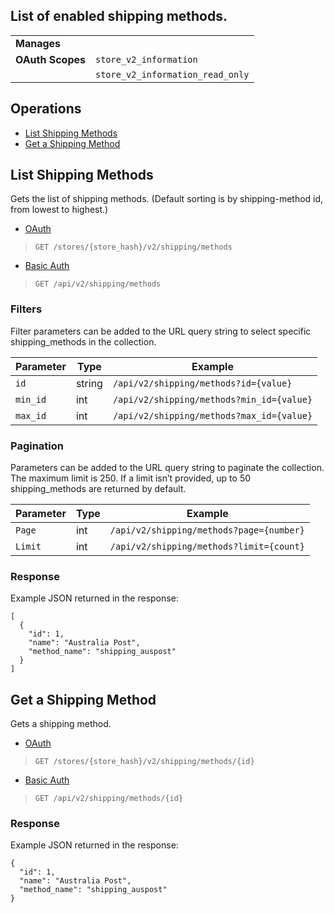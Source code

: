 ## List of enabled shipping methods.

|||
|---|---|
| **Manages** |
| **OAuth Scopes** | `store_v2_information`
||`store_v2_information_read_only`


## Operations

*   [List Shipping Methods](#list-shipping-methods)
*   [Get a Shipping Method](#get-a-shipping-method)

## List Shipping Methods

Gets the list of shipping methods. (Default sorting is by shipping-method id, from lowest to highest.)

*   [OAuth](#list-shipping-methods-oauth)
>`GET /stores/{store_hash}/v2/shipping/methods`</div>
*   [Basic Auth](#list-shipping-methods-basic)
>`GET /api/v2/shipping/methods`</div>


### Filters

Filter parameters can be added to the URL query string to select specific shipping_methods in the collection.

| Parameter | Type | Example |
| --- | --- | --- |
| `id` | string | `/api/v2/shipping/methods?id={value}` |
| `min_id` | int | `/api/v2/shipping/methods?min_id={value}` |
| `max_id` | int | `/api/v2/shipping/methods?max_id={value}` |

### Pagination

Parameters can be added to the URL query string to paginate the collection. The maximum limit is 250\. If a limit isn’t provided, up to 50 shipping_methods are returned by default.

| Parameter | Type | Example |
| --- | --- | --- |
| `Page` | int | `/api/v2/shipping/methods?page={number}` |
| `Limit` | int | `/api/v2/shipping/methods?limit={count}` |

### Response

Example JSON returned in the response:
```
[
  {
    "id": 1,
    "name": "Australia Post",
    "method_name": "shipping_auspost"
  }
]
```

## Get a Shipping Method

Gets a shipping method.

*   [OAuth](#get-a-shipping-method-oauth)
>`GET /stores/{store_hash}/v2/shipping/methods/{id}`</div>
*   [Basic Auth](#get-a-shipping-method-basic)
>`GET /api/v2/shipping/methods/{id}`</div>

### Response

Example JSON returned in the response:

```
{
  "id": 1,
  "name": "Australia Post",
  "method_name": "shipping_auspost"
}
```
